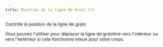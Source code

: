 ```yaml
---
title: Position de la ligne de droit fil
---
```


Contrôle la position de la ligne de grain.

Vous pouvez l'utiliser pour déplacer la ligne de grainline vers l'intérieur ou vers l'extérieur si cela fonctionne mieux pour votre corps.
